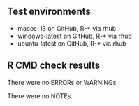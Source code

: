 ## Test environments
* macos-13 on GitHub, R-* via rhub
* windows-latest on GitHub, R-* via rhub
* ubuntu-latest on GitHub, R-* via rhub

## R CMD check results
There were no ERRORs or WARNINGs. 

There were no NOTEs.
